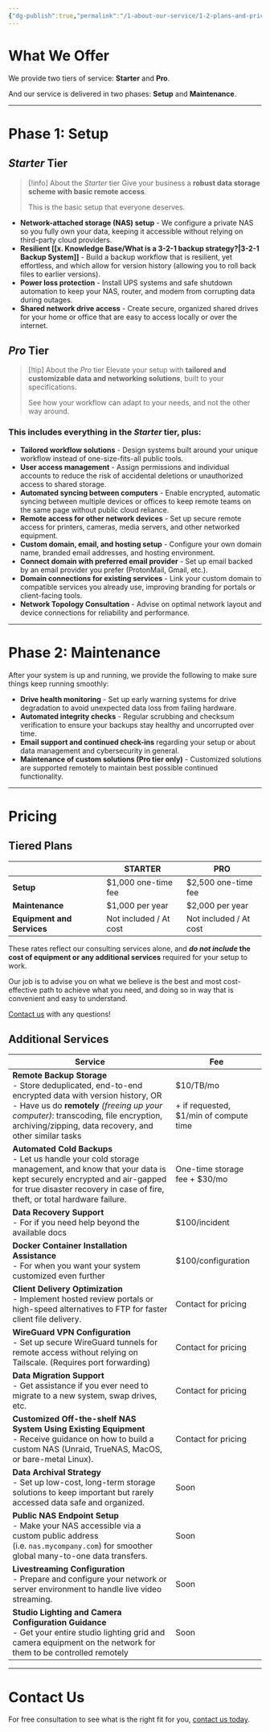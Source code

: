 ```yaml
---
{"dg-publish":true,"permalink":"/1-about-our-service/1-2-plans-and-pricing/"}
---
```


# What We Offer

We provide two tiers of service: **Starter** and **Pro**.

And our service is delivered in two phases: **Setup** and **Maintenance**.

---
# Phase 1: Setup

## *Starter* Tier

> [!info] About the *Starter* tier
> Give your business a **robust data storage scheme with basic remote access**.
> 
> This is the basic setup that everyone deserves.

- **Network-attached storage (NAS) setup** - We configure a private NAS so you fully own your data, keeping it accessible without relying on third-party cloud providers.
- **Resilient [[x. Knowledge Base/What is a 3-2-1 backup strategy?\|3-2-1 Backup System]]** - Build a backup workflow that is resilient, yet effortless, and which allow for version history (allowing you to roll back files to earlier versions).
- **Power loss protection** - Install UPS systems and safe shutdown automation to keep your NAS, router, and modem from corrupting data during outages.
- **Shared network drive access** - Create secure, organized shared drives for your home or office that are easy to access locally or over the internet.
## *Pro* Tier

> [!tip] About the *Pro* tier
> Elevate your setup with **tailored and customizable data and networking solutions**, built to your specifications.
> 
> See how your workflow can adapt to your needs, and not the other way around.

### This includes everything in the *Starter* tier, plus:

- **Tailored workflow solutions** - Design systems built around your unique workflow instead of one-size-fits-all public tools.
- **User access management** - Assign permissions and individual accounts to reduce the risk of accidental deletions or unauthorized access to shared storage.
- **Automated syncing between computers** - Enable encrypted, automatic syncing between multiple devices or offices to keep remote teams on the same page without public cloud reliance.
- **Remote access for other network devices** - Set up secure remote access for printers, cameras, media servers, and other networked equipment.
- **Custom domain, email, and hosting setup** - Configure your own domain name, branded email addresses, and hosting environment.
- **Connect domain with preferred email provider** - Set up email backed by an email provider you prefer (ProtonMail, Gmail, etc.).
- **Domain connections for existing services** - Link your custom domain to compatible services you already use, improving branding for portals or client-facing tools.
- **Network Topology Consultation** - Advise on optimal network layout and device connections for reliability and performance.

---
# Phase 2: Maintenance

After your system is up and running, we provide the following to make sure things keep running smoothly:

- **Drive health monitoring** - Set up early warning systems for drive degradation to avoid unexpected data loss from failing hardware.
- **Automated integrity checks** - Regular scrubbing and checksum verification to ensure your backups stay healthy and uncorrupted over time.
- **Email support and continued check-ins** regarding your setup or about data management and cybersecurity in general.
- **Maintenance of custom solutions (Pro tier only)** - Customized solutions are supported remotely to maintain best possible continued functionality.

---
# Pricing

## Tiered Plans

|                            | **STARTER**            | **PRO**                |
| -------------------------- | ---------------------- | ---------------------- |
| **Setup**                  | $1,000 one-time fee    | $2,500 one-time fee    |
| **Maintenance**            | $1,000 per year        | $2,000 per year        |
| **Equipment and Services** | Not included / At cost | Not included / At cost |

These rates reflect our consulting services alone, and ***do not include* the cost of equipment or any additional services** required for your setup to work.

Our job is to advise you on what we believe is the best and most cost-effective path to achieve what you need, and doing so in way that is convenient and easy to understand.

[Contact us](mailto:contact@strayframes.com) with any questions!

## Additional Services

| Service                                                                                                                                                                                                                                                    | Fee                                                       |
| ---------------------------------------------------------------------------------------------------------------------------------------------------------------------------------------------------------------------------------------------------------- | --------------------------------------------------------- |
| **Remote Backup Storage**  <br>- Store deduplicated, end-to-end encrypted data with version history, OR<br>- Have us do **remotely** *(freeing up your computer)*: transcoding, file encryption, archiving/zipping, data recovery, and other similar tasks | $10/TB/mo<br>  <br>+ if requested, $1/min of compute time |
| **Automated Cold Backups**  <br>- Let us handle your cold storage management, and know that your data is kept securely encrypted and air-gapped for true disaster recovery in case of fire, theft, or total hardware failure.                              | One-time storage fee + $30/mo                             |
| **Data Recovery Support**  <br>- For if you need help beyond the available docs                                                                                                                                                                            | $100/incident                                             |
| **Docker Container Installation Assistance**<br>- For when you want your system customized even further                                                                                                                                                    | $100/configuration                                        |
| **Client Delivery Optimization**<br>- Implement hosted review portals or high-speed alternatives to FTP for faster client file delivery.                                                                                                                   | Contact for pricing                                       |
| **WireGuard VPN Configuration**<br>- Set up secure WireGuard tunnels for remote access without relying on Tailscale. (Requires port forwarding)                                                                                                            | Contact for pricing                                       |
| **Data Migration Support**<br>- Get assistance if you ever need to migrate to a new system, swap drives, etc.                                                                                                                                              | Contact for pricing                                       |
| **Customized Off-the-shelf NAS System Using Existing Equipment**<br>- Receive guidance on how to build a custom NAS (Unraid, TrueNAS, MacOS, or bare-metal Linux).                                                                                         | Contact for pricing                                       |
| **Data Archival Strategy**<br>- Set up low-cost, long-term storage solutions to keep important but rarely accessed data safe and organized.                                                                                                                | Soon                                                      |
| **Public NAS Endpoint Setup**<br>- Make your NAS accessible via a custom public address (i.e. `nas.mycompany.com`) for smoother global many-to-one data transfers.                                                                                         | Soon                                                      |
| **Livestreaming Configuration**<br>- Prepare and configure your network or server environment to handle live video streaming.                                                                                                                              | Soon                                                      |
| **Studio Lighting and Camera Configuration Guidance**<br>- Get your entire studio lighting grid and camera equipment on the network for them to be controlled remotely                                                                                     | Soon                                                      |

---
# Contact Us

For free consultation to see what is the right fit for you, [contact us today](mailto:contact@strayframes.com).